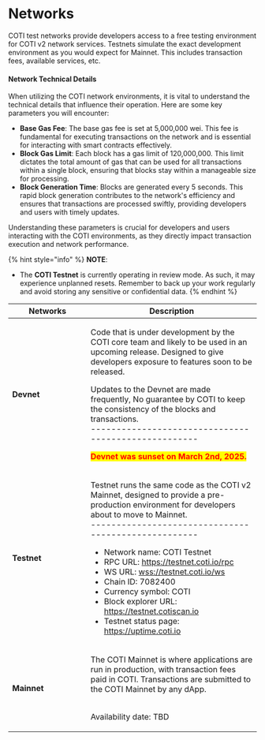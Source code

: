 # Networks

COTI test networks provide developers access to a free testing environment for COTI v2 network services. Testnets simulate the exact development environment as you would expect for Mainnet. This includes transaction fees, available services, etc.

#### Network Technical Details

When utilizing the COTI network environments, it is vital to understand the technical details that influence their operation. Here are some key parameters you will encounter:

* **Base Gas Fee**: The base gas fee is set at 5,000,000 wei. This fee is fundamental for executing transactions on the network and is essential for interacting with smart contracts effectively.
* **Block Gas Limit**: Each block has a gas limit of 120,000,000. This limit dictates the total amount of gas that can be used for all transactions within a single block, ensuring that blocks stay within a manageable size for processing.
* **Block Generation Time**: Blocks are generated every 5 seconds. This rapid block generation contributes to the network's efficiency and ensures that transactions are processed swiftly, providing developers and users with timely updates.

Understanding these parameters is crucial for developers and users interacting with the COTI environments, as they directly impact transaction execution and network performance.

{% hint style="info" %}
**NOTE**:&#x20;

* The **COTI Testnet** is currently operating in review mode. As such, it may experience unplanned resets. Remember to back up your work regularly and avoid storing any sensitive or confidential data.
{% endhint %}

<table><thead><tr><th width="143">Networks</th><th>Description</th></tr></thead><tbody><tr><td><strong>Devnet</strong></td><td><p>Code that is under development by the COTI core team and likely to be used in an upcoming release. Designed to give developers  exposure to features soon to be released. </p><p>Updates to the Devnet are made frequently, No guarantee by COTI to keep the consistency of the blocks and transactions.<br>----------------------------------------------------</p><p><mark style="color:red;"><strong>Devnet was sunset on March 2nd, 2025.</strong></mark></p></td></tr><tr><td><strong>Testnet</strong></td><td><p>Testnet runs the same code as the COTI v2 Mainnet, designed to provide a pre-production environment for developers about to move to Mainnet.<br>----------------------------------------------------</p><ul><li>Network name: COTI Testnet</li><li>RPC URL: <a href="https://testnet.coti.io/rpc">https://testnet.coti.io/rpc</a></li><li>WS URL: <a href="wss://testnet.coti.io/ws">wss://testnet.coti.io/ws</a></li><li>Chain ID: 7082400</li><li>Currency symbol: COTI</li><li>Block explorer URL: <a href="https://testnet.cotiscan.io">https://testnet.cotiscan.io</a></li><li>Testnet status page: <a href="https://uptime.coti.io/">https://uptime.coti.io</a></li></ul></td></tr><tr><td><strong>Mainnet</strong></td><td><p>The COTI Mainnet is where applications are run in production, with transaction fees paid in COTI. Transactions are submitted to the COTI Mainnet by any dApp.</p><p><br>Availability date: TBD</p></td></tr></tbody></table>
